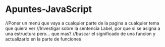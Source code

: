 # Apuntes-JavaScript

<!-- TODO -->
//Poner un menú que vaya a cualquier parte de la pagina a cualquier tema que quiera ver 
//Investigar sobre la sentencia Label, por que si se asigna a una estructura pero... que mas?
//buscar el significado de una funcion y actualizarlo en la parte de funciones

